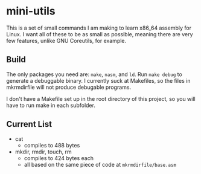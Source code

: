 # mini-utils
This is a set of small commands I am making to learn x86_64 assembly for Linux.
I want all of these to be as small as possible, meaning there are very few features, unlike GNU Coreutils, for example.

## Build
The only packages you need are: `make`, `nasm`, and `ld`.
Run `make debug` to generate a debuggable binary.
I currently suck at Makefiles, so the files in mkrmdirfile will not produce debugable programs.

I don't have a Makefile set up in the root directory of this project, so you will have to run make in each subfolder.

## Current List
- cat
	- compiles to 488 bytes
- mkdir, rmdir, touch, rm
	- compiles to 424 bytes each
	- all based on the same piece of code at `mkrmdirfile/base.asm`
